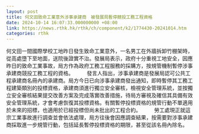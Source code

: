```yaml
---
layout: post
title: 何文田致命工業意外涉事承建商　被發展局暫停競投工務工程資格
date: 2024-10-14 16:07:33.000000000 +08:00
link: https://news.rthk.hk/rthk/ch/component/k2/1774430-20241014.htm
categories: rthk
---
```


何文田一間國際學校工地昨日發生致命工業意外，一名男工在外牆拆卸竹棚架時，從高處墮下至地面，送院後證實不治。發展局表示，政府十分重視工地安全，因應昨日的致命工業事故，局方作為政府工務工程服務的採購方，按規管機制暫停涉事承建商競投工務工程的資格。
　　 
發言人指出，涉事承建商是發展局認可公共工程承建商名冊內的承建商。局方今日已向涉事承建商發出通知，即時暫停其工務工程建築類別的投標資格，承建商須進行獨立安全審核，檢視安全管理系統，並按獨立安全審核結果提交改善方案及完成落實改善措施，待局方審視及確信其具備有效安全管理系統，才會考慮恢復其投標資格。有關暫停投標資格的規管行動不單適用於未來的招標，也適用於已經投標但尚未批出的工程合約。
　　 
勞工處現正就這宗工業事故進行調查並會依法處理，局方往後會因應調查結果，按需要對涉事承建商採取進一步規管行動，包括延長暫停投標資格的期限，甚至從該名冊內除名。
